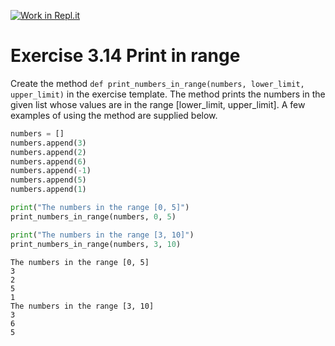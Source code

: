 [![Work in Repl.it](https://classroom.github.com/assets/work-in-replit-14baed9a392b3a25080506f3b7b6d57f295ec2978f6f33ec97e36a161684cbe9.svg)](https://classroom.github.com/online_ide?assignment_repo_id=4328046&assignment_repo_type=AssignmentRepo)
# Exercise 3.14 Print in range

Create the method `def print_numbers_in_range(numbers, lower_limit, upper_limit)` in the exercise template. The method prints the numbers in the given list whose values are in the range [lower_limit, upper_limit]. A few examples of using the method are supplied below.

```python
numbers = []
numbers.append(3)
numbers.append(2)
numbers.append(6)
numbers.append(-1)
numbers.append(5)
numbers.append(1)

print("The numbers in the range [0, 5]")
print_numbers_in_range(numbers, 0, 5)

print("The numbers in the range [3, 10]")
print_numbers_in_range(numbers, 3, 10)
```

```plaintext
The numbers in the range [0, 5]
3
2
5
1
The numbers in the range [3, 10]
3
6
5
```
